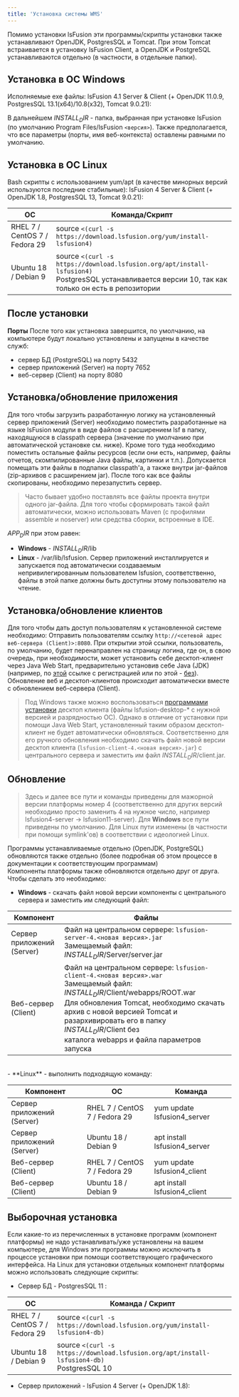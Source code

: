 ```yaml
---
title: 'Установка системы WMS'
---
```


Помимо установки lsFusion эти программы/скрипты установки также устанавливают OpenJDK, PostgresSQL и Tomcat. 
При этом Tomcat встраивается в установку lsFusion Client, а OpenJDK и PostgreSQL устанавливаются отдельно (в частности, в отдельные папки).


## Установка в ОС Windows

Исполняемые exe файлы:
lsFusion 4.1 Server & Client (+ OpenJDK 11.0.9, PostgresSQL 13.1(x64)/10.8(x32), Tomcat 9.0.21):

В дальнейшем $INSTALL_DIR$ - папка, выбранная при установке lsFusion (по умолчанию Program Files/lsFusion `<версия>`). 
Также предполагается, что все параметры (порты, имя веб-контекста) оставлены равными по умолчанию.


## Установка в ОС Linux
Bash скрипты с использованием yum/apt (в качестве минорных версий используются последние стабильные):
lsFusion 4 Server & Client (+ OpenJDK 1.8, PostgresSQL 13, Tomcat 9.0.21):

| **ОС**                        | **Команда/Скрипт**                                                                                                                                      |
|-------------------------------|---------------------------------------------------------------------------------------------------------------------------------------------------------|
| RHEL 7 / CentOS 7 / Fedora 29 | source `<(curl -s https://download.lsfusion.org/yum/install-lsfusion4)`                                                                                 |
| Ubuntu 18 / Debian 9          | source `<(curl -s https://download.lsfusion.org/apt/install-lsfusion4)`<br/>PostgresSQL устанавливается версии 10, так как только он есть в репозитории |


## После установки

**Порты**
После того как установка завершится, по умолчанию, на компьютере будут локально установлены и запущены в качестве служб:
- сервер БД (PostgreSQL) на порту 5432
- сервер приложений (Server) на порту 7652
- веб-сервер (Client) на порту 8080

## Установка/обновление приложения
Для того чтобы загрузить разработанную логику на установленный сервер приложений (Server) необходимо поместить разработанные 
на языке lsFusion модули в виде файлов с расширением lsf в папку, находящуюся в classpath сервера 
(значение по умолчанию при автоматической установке см. ниже). 
Кроме того туда необходимо поместить остальные файлы ресурсов (если они есть, например, файлы отчетов, скомпилированные Java файлы, картинки и т.п.). 
Допускается помещать эти файлы в подпапки classpath'а, а также внутри jar-файлов (zip-архивов с расширением jar). 
После того как все файлы скопированы, необходимо перезапустить сервер.

>Часто бывает удобно поставлять все файлы проекта внутри одного jar-файла. 
Для того чтобы сформировать такой файл автоматически, можно использовать Maven (с профилями assemble и noserver) или средства сборки, встроенные в IDE.

$APP_DIR$ при этом равен:
- **Windows**  - $INSTALL_DIR$/lib
- **Linux** - /var/lib/lsfusion. Сервер приложений инсталлируется и запускается под автоматически создаваемым непривилегированным пользователем lsfusion, 
соответственно, файлы в этой папке должны быть доступны этому пользователю на чтение.


## Установка/обновление клиентов
Для того чтобы дать доступ пользователям к установленной системе необходимо:
Отправить пользователям ссылку `http://<сетевой адрес веб-сервера (Client)>:8080`. 
При открытии этой ссылки, пользователь, по умолчанию, будет перенаправлен на страницу логина, где он, в свою очередь, 
при необходимости, может установить себе десктоп-клиент через Java Web Start, предварительно установив себе Java (JDK) 
(например, по [этой](https://developers.redhat.com/products/openjdk/download) ссылке с регистрацией или по этой - [без](https://github.com/ojdkbuild/ojdkbuild)). 
Обновление веб и десктоп-клиентов происходит автоматически вместе с обновлением веб-сервера (Client).

>Под Windows также можно воспользоваться [программами установки](https://download.lsfusion.org/exe/) десктоп клиента 
(файлы lsfusion-desktop-* с нужной версией и разрядностью ОС). 
Однако в отличие от установки при помощи Java Web Start, установленный таким образом десктоп-клиент не будет автоматически обновляться. 
Соответственно для его ручного обновления необходимо скачать файл новой версии десктоп клиента 
(`lsfusion-client-4.<новая версия>.jar`) с центрального сервера и заместить им файл $INSTALL_DIR$/client.jar.


## Обновление
>Здесь и далее все пути и команды приведены для мажорной версии платформы номер 4 
(соответственно для других версий необходимо просто заменить 4 на нужное число, например lsfusion4-server → lsfusion11-server). 
Для **Windows** все пути приведены по умолчанию.  Для Linux пути изменены (в частности при помощи symlink'ов) в соответствии с идеологией Linux.

Программы устанавливаемые отдельно (OpenJDK, PostgreSQL) обновляются также отдельно (более подробная об этом процессе в документации к соответствующим программам)  
Компоненты платформы также обновляются отдельно друг от друга. Чтобы сделать это необходимо:  
- **Windows** - скачать файл новой версии компоненты с центрального сервера и заместить им следующий файл:

| **Компонент**                  | **Файлы**                                                                                                                                                                                                                                                                                                        |
|--------------------------------|------------------------------------------------------------------------------------------------------------------------------------------------------------------------------------------------------------------------------------------------------------------------------------------------------------------|
| Сервер приложений<br/>(Server) | Файл на центральном сервере: `lsfusion-server-4.<новая версия>.jar`<br/>Замещаемый файл: $INSTALL_DIR$/Server/server.jar                                                                                                                                                                                         |
| Веб-сервер (Client)            | Файл на центральном сервере: `lsfusion-client-4.<новая версия>.war`<br/>Замещаемый файл: $INSTALL_DIR$/Client/webapps/ROOT.war<br/>Для обновления Tomcat, необходимо скачать архив с новой версией Tomcat и разархивировать его в папку $INSTALL_DIR$/Client без<br/>каталога webapps и файла параметров запуска |
<br/>
- **Linux** - выполнить подходящую команду:

| **Компонент**              | **ОС**                        | **Команда**                  |
|----------------------------|-------------------------------|------------------------------|
| Сервер приложений (Server) | RHEL 7 / CentOS 7 / Fedora 29 | yum update lsfusion4_server  |
| Сервер приложений (Server) | Ubuntu 18 / Debian 9          | apt install lsfusion4_server |
| Веб-сервер (Client)        | RHEL 7 / CentOS 7 / Fedora 29 | yum update lsfusion4_client  |
| Веб-сервер (Client)        | Ubuntu 18 / Debian 9          | apt install lsfusion4_client |


## Выборочная установка
Если какие-то из перечисленных в установке программ (компонент платформы) не надо устанавливать/уже установлены на вашем компьютере, 
для Windows эти программы можно исключить в процессе установки при помощи соответствующего графического интерфейса. 
На Linux для установки отдельных компонент платформы можно использовать следующие скрипты:

- Сервер БД - PostgresSQL 11 :

| **ОС**                        | **Команда / Скрипт**                                                                          |
|-------------------------------|-----------------------------------------------------------------------------------------------|
| RHEL 7 / CentOS 7 / Fedora 29 | source `<(curl -s https://download.lsfusion.org/yum/install-lsfusion4-db)`                    |
| Ubuntu 18 / Debian 9          | source `<(curl -s https://download.lsfusion.org/apt/install-lsfusion4-db)`<br/>PostgresSQL 10 |

- Сервер приложений - lsFusion 4 Server (+ OpenJDK 1.8):